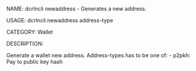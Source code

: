 NAME:
   dcrlncli newaddress - Generates a new address.

USAGE:
   dcrlncli newaddress address-type

CATEGORY:
   Wallet

DESCRIPTION:
   
  Generate a wallet new address. Address-types has to be one of:
      - p2pkh: Pay to public key hash
